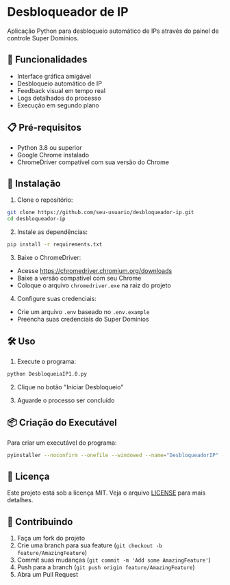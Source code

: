 # Desbloqueador de IP

Aplicação Python para desbloqueio automático de IPs através do painel de controle Super Domínios.

## 🚀 Funcionalidades

- Interface gráfica amigável
- Desbloqueio automático de IP
- Feedback visual em tempo real
- Logs detalhados do processo
- Execução em segundo plano

## 📋 Pré-requisitos

- Python 3.8 ou superior
- Google Chrome instalado
- ChromeDriver compatível com sua versão do Chrome

## 🔧 Instalação

1. Clone o repositório:
```bash
git clone https://github.com/seu-usuario/desbloqueador-ip.git
cd desbloqueador-ip
```

2. Instale as dependências:
```bash
pip install -r requirements.txt
```

3. Baixe o ChromeDriver:
- Acesse https://chromedriver.chromium.org/downloads
- Baixe a versão compatível com seu Chrome
- Coloque o arquivo `chromedriver.exe` na raiz do projeto

4. Configure suas credenciais:
- Crie um arquivo `.env` baseado no `.env.example`
- Preencha suas credenciais do Super Domínios

## 🛠️ Uso

1. Execute o programa:
```bash
python DesbloqueiaIP1.0.py
```

2. Clique no botão "Iniciar Desbloqueio"

3. Aguarde o processo ser concluído

## 📦 Criação do Executável

Para criar um executável do programa:

```bash
pyinstaller --noconfirm --onefile --windowed --name="DesbloqueadorIP" --distpath="." DesbloqueiaIP1.0.py
```

## 📝 Licença

Este projeto está sob a licença MIT. Veja o arquivo [LICENSE](LICENSE) para mais detalhes.

## 🤝 Contribuindo

1. Faça um fork do projeto
2. Crie uma branch para sua feature (`git checkout -b feature/AmazingFeature`)
3. Commit suas mudanças (`git commit -m 'Add some AmazingFeature'`)
4. Push para a branch (`git push origin feature/AmazingFeature`)
5. Abra um Pull Request 